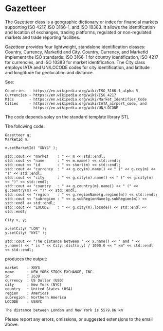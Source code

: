 # Gazetteer

The Gazetteer class is a geographic dictionary or index for financial markets supporting ISO 4217, ISO 3166-1, and ISO 10383.
It allows the identification and location of exchanges, trading platforms, regulated or non-regulated markets and trade reporting facilities. 

Gazetteer provides four lightweight, standalone identification classes: Country, Currency, MarketId and City.
Country, Currency, and MarketId implement the ISO standards: ISO 3166-1 for country identification, ISO 4217 for currencies, and
ISO 10383 for market identification. The City class employs IATA and UN/LOCODE codes for city identification,
and latitude and longtitude for geolocation and distance.
 
See: 

    Countries  - https://en.wikipedia.org/wiki/ISO_3166-1_alpha-3
    Currencies - https://en.wikipedia.org/wiki/ISO_4217 
    MICs       - https://en.wikipedia.org/wiki/Market_Identifier_Code 
    Cities     - https://en.wikipedia.org/wiki/IATA_airport_code, and
                 https://en.wikipedia.org/wiki/UN/LOCODE 

The code depends soley on the standard template library STL

The following code:

    Gazetteer g;
    MarketId m;
    
    m.setMarketId( "XNYS" ); 

    std::cout << "market    : " << m << std::endl;
    std::cout << "name      : " << m.name() << std::endl;
    std::cout << "id        : " << short(m) << std::endl; 
    std::cout << "currency  : " << g.ccy(m).name() << " (" << g.ccy(m) << ")" << std::endl;
    std::cout << "city      : " << g.city(m).name() << " (" << g.city(m) << ")" << std::endl; 
    std::cout << "country   : " << g.country(m).name() << " (" << g.country(m) << ")" << std::endl;
    std::cout << "region    : " << g.regionName(g.region(m)) << std::endl; 
    std::cout << "subregion : " << g.subRegionName(g.subRegion(m)) << std::endl << std::endl;
    std::cout << "LOCODE    : " << g.city(m).locode() << std::endl << std::endl;

    City x, y;

    x.setCity( "LON" );
    y.setCity( "NYC" );

    std::cout << "The distance between " << x.name() << " and " << y.name() << " is " << City::dist(x,y) / 1000.0 << " km" << std::endl << std::endl;

produces the output:

    market    : XNYS
    name      : NEW YORK STOCK EXCHANGE, INC.
    id        : 2639
    currency  : US Dollar (USD)
    city      : New York (NYC)
    country   : United States (USA)
    region    : Americas
    subregion : Northern America
    LOCODE    : USNYC

    The distance between London and New York is 5579.86 km


Please report any errors, omissions, or suggested extensions to the email above.
